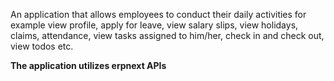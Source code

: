 An application that allows employees to conduct their daily activities for example view profile, apply for leave, view salary slips, view holidays, claims, attendance, view tasks assigned to him/her, check in and check out, view todos etc.

<b>The application utilizes erpnext APIs</b>
